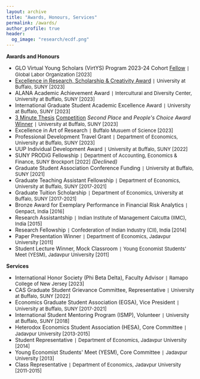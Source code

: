 ```yaml
---
layout: archive
title: "Awards, Honours, Services"
permalink: /awards/
author_profile: true
header:
  og_image: "research/ecdf.png"
---
```

**Awards and Honours**

- GLO Virtual Young Scholars (VirtYS) Program 2023-24 Cohort [Fellow](https://glabor.org/user/sandipab/) `|` <span style="font-size:13px;"> Global Labor Organization [2023]</span>
- [Excellence in Research, Scholarship & Creativity Award](https://www.buffalo.edu/celebration-of-academic-excellence/StudentExcellence/CurrentStudentHonorees/UBawards/Excellence-in-Research-Scholarship-and-Creativity.html) `|` <span style="font-size:13px;"> University at Buffalo, SUNY [2023]</span>
- ALANA Academic Achievement Award `|` <span style="font-size:13px;"> Intercultural and Diversity Center, University at Buffalo, SUNY [2023]</span>
- International Graduate Student Academic Excellence Award `|` <span style="font-size:13px;"> University at Buffalo, SUNY [2023]</span>
- [3 Minute Thesis](https://www.buffalo.edu/ubnow/stories/2023/02/3mt.html) [Competition](https://www.buffalo.edu/ubnow/ub-seen/photos/2023/03/3MT-winners.html) *Second Place* and *People's Choice Award* [Winner](https://www.buffalo.edu/three-minute-thesis/past/2023.html) `|` <span style="font-size:13px;"> University at Buffalo, SUNY [2023]</span> 
- Excellence in Art of Research `|` <span style="font-size:13px;"> Buffalo Musuem of Science [2023]</span>
- Professional Development Travel Grant `|` <span style="font-size:13px;"> Department of Economics, University at Buffalo, SUNY [2023]</span>
- UUP Individual Development Award `|` <span style="font-size:13px;"> University at Buffalo, SUNY [2022]</span>
- SUNY PRODiG Fellowship `|` <span style="font-size:13px;"> Department of Accounting, Economics & Finance, SUNY Brockport [2022]</span> *(Declined)*
- Graduate Student Association Conference Funding `|` <span style="font-size:13px;"> University at Buffalo, SUNY [2021]</span>
- Graduate Teaching Assistant Fellowship `|` <span style="font-size:13px;"> Department of Economics, University at Buffalo, SUNY [2017-2021]</span>
- Graduate Tuition Scholarship `|` <span style="font-size:13px;"> Department of Economics, University at Buffalo, SUNY [2017-2021]</span>
- Bronze Award for Exemplary Performance in Financial Risk Analytics `|` <span style="font-size:13px;">Genpact, India [2016]</span>
- Research Assistantship `|` <span style="font-size:13px;">Indian Institute of Management Calcutta (IIMC), India [2015]</span>
- Research Fellowship `|` <span style="font-size:13px;">Confederation of Indian Industry (CII), India [2014]</span>
- Paper Presentation Winner `|` <span style="font-size:13px;">Department of Economics, Jadavpur University [2011]</span>
- Student Lecture Winner, Mock Classroom `|` <span style="font-size:13px;">Young Economist Students' Meet (YESM), Jadavpur University [2011]</span>

**Services**

- International Honor Society (Phi Beta Delta), Faculty Advisor `|` <span style="font-size:13px;">Ramapo College of New Jersey [2023]</span>
- CAS Graduate Student Grievance Committee, Representative `|` <span style="font-size:13px;">University at Buffalo, SUNY [2022]</span>
- Economics Graduate Student Association (EGSA), Vice President `|` <span style="font-size:13px;">University at Buffalo, SUNY [2017-2021]</span>
- International Student Mentoring Program (ISMP), Volunteer `|` <span style="font-size:13px;">University at Buffalo, SUNY [2018]</span>
- Heterodox Economics Student Association (HESA), Core Committee `|` <span style="font-size:13px;">Jadavpur University [2013-2015]</span>
- Student Representative `|` <span style="font-size:13px;">Department of Economics, Jadavpur University [2014]</span>
- Young Economist Students' Meet (YESM), Core Committee `|` <span style="font-size:13px;">Jadavpur University [2013]</span>
- Class Representative `|` <span style="font-size:13px;">Department of Economics, Jadavpur University [2011-2015]</span>
